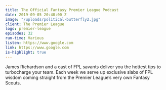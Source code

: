 ```yaml
---
title: The Official Fantasy Premier League Podcast
date: 2019-09-05 20:40:00 Z
image: "/uploads/political-butterfly2.jpg"
client: The Premier League
logo: premier-league
episodes: 32
run-time: Various
listen: https://www.google.com
link: https://www.google.com
is-highlight: true
---
```


James Richardson and a cast of FPL savants deliver you the hottest tips to turbocharge your team. Each week we serve up exclusive slabs of FPL wisdom coming straight from the Premier League’s very own Fantasy Scouts.
